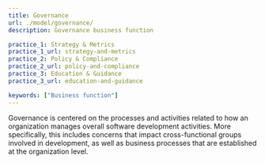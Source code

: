 ```yaml
---
title: Governance
url: ./model/governance/
description: Governance business function

practice_1: Strategy & Metrics
practice_1_url: strategy-and-metrics
practice_2: Policy & Compliance
practice_2_url: policy-and-compliance
practice_3: Education & Guidance
practice_3_url: education-and-guidance

keywords: ["Business function"]
---
```


Governance is centered on the processes and activities related to how an organization manages overall software development activities. More specifically, this includes concerns that impact cross-functional groups involved in development, as well as business processes that are established at the organization level.

